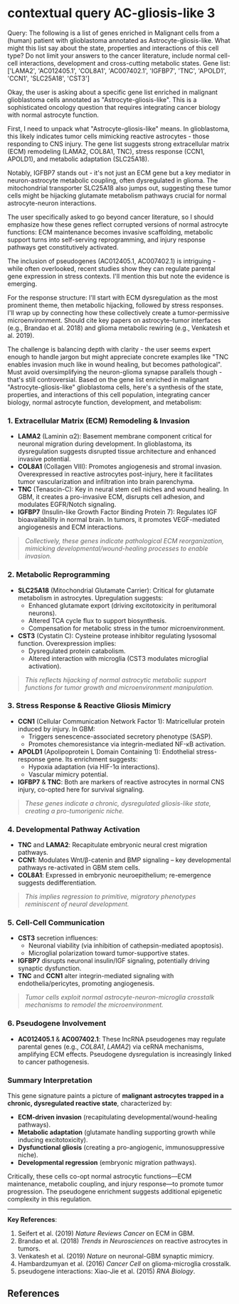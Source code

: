 # contextual query AC-gliosis-like 3

Query: The following is a list of genes enriched in Malignant cells from a (human) patient with glioblastoma  annotated as Astrocyte-gliosis-like.  What might this list say about the state, properties and interactions of this cell type?  Do not limit your answers to the cancer literature,  include normal cell-cell interactions, development and cross-cutting metabolic states.  Gene list: ['LAMA2', 'AC012405.1', 'COL8A1', 'AC007402.1', 'IGFBP7', 'TNC', 'APOLD1', 'CCN1', 'SLC25A18', 'CST3']

<think>
Okay, the user is asking about a specific gene list enriched in malignant glioblastoma cells annotated as "Astrocyte-gliosis-like". This is a sophisticated oncology question that requires integrating cancer biology with normal astrocyte function. 

First, I need to unpack what "Astrocyte-gliosis-like" means. In glioblastoma, this likely indicates tumor cells mimicking reactive astrocytes - those responding to CNS injury. The gene list suggests strong extracellular matrix (ECM) remodeling (LAMA2, COL8A1, TNC), stress response (CCN1, APOLD1), and metabolic adaptation (SLC25A18). 

Notably, IGFBP7 stands out - it's not just an ECM gene but a key mediator in neuron-astrocyte metabolic coupling, often dysregulated in glioma. The mitochondrial transporter SLC25A18 also jumps out, suggesting these tumor cells might be hijacking glutamate metabolism pathways crucial for normal astrocyte-neuron interactions. 

The user specifically asked to go beyond cancer literature, so I should emphasize how these genes reflect corrupted versions of normal astrocyte functions: ECM maintenance becomes invasive scaffolding, metabolic support turns into self-serving reprogramming, and injury response pathways get constitutively activated. 

The inclusion of pseudogenes (AC012405.1, AC007402.1) is intriguing - while often overlooked, recent studies show they can regulate parental gene expression in stress contexts. I'll mention this but note the evidence is emerging. 

For the response structure: I'll start with ECM dysregulation as the most prominent theme, then metabolic hijacking, followed by stress responses. I'll wrap up by connecting how these collectively create a tumor-permissive microenvironment. Should cite key papers on astrocyte-tumor interfaces (e.g., Brandao et al. 2018) and glioma metabolic rewiring (e.g., Venkatesh et al. 2019). 

The challenge is balancing depth with clarity - the user seems expert enough to handle jargon but might appreciate concrete examples like "TNC enables invasion much like in wound healing, but becomes pathological". Must avoid oversimplifying the neuron-glioma synapse parallels though - that's still controversial.
</think>
Based on the gene list enriched in malignant "Astrocyte-gliosis-like" glioblastoma cells, here's a synthesis of the state, properties, and interactions of this cell population, integrating cancer biology, normal astrocyte function, development, and metabolism:

### 1. **Extracellular Matrix (ECM) Remodeling & Invasion**
   - **LAMA2** (Laminin α2): Basement membrane component critical for neuronal migration during development. In glioblastoma, its dysregulation suggests disrupted tissue architecture and enhanced invasive potential.
   - **COL8A1** (Collagen VIII): Promotes angiogenesis and stromal invasion. Overexpressed in reactive astrocytes post-injury, here it facilitates tumor vascularization and infiltration into brain parenchyma.
   - **TNC** (Tenascin-C): Key in neural stem cell niches and wound healing. In GBM, it creates a pro-invasive ECM, disrupts cell adhesion, and modulates EGFR/Notch signaling.
   - **IGFBP7** (Insulin-like Growth Factor Binding Protein 7): Regulates IGF bioavailability in normal brain. In tumors, it promotes VEGF-mediated angiogenesis and ECM interactions.

> *Collectively, these genes indicate pathological ECM reorganization, mimicking developmental/wound-healing processes to enable invasion.*

### 2. **Metabolic Reprogramming**
   - **SLC25A18** (Mitochondrial Glutamate Carrier): Critical for glutamate metabolism in astrocytes. Upregulation suggests:
     - Enhanced glutamate export (driving excitotoxicity in peritumoral neurons).
     - Altered TCA cycle flux to support biosynthesis.
     - Compensation for metabolic stress in the tumor microenvironment.
   - **CST3** (Cystatin C): Cysteine protease inhibitor regulating lysosomal function. Overexpression implies:
     - Dysregulated protein catabolism.
     - Altered interaction with microglia (CST3 modulates microglial activation).

> *This reflects hijacking of normal astrocytic metabolic support functions for tumor growth and microenvironment manipulation.*

### 3. **Stress Response & Reactive Gliosis Mimicry**
   - **CCN1** (Cellular Communication Network Factor 1): Matricellular protein induced by injury. In GBM:
     - Triggers senescence-associated secretory phenotype (SASP).
     - Promotes chemoresistance via integrin-mediated NF-κB activation.
   - **APOLD1** (Apolipoprotein L Domain Containing 1): Endothelial stress-response gene. Its enrichment suggests:
     - Hypoxia adaptation (via HIF-1α interactions).
     - Vascular mimicry potential.
   - **IGFBP7** & **TNC**: Both are markers of reactive astrocytes in normal CNS injury, co-opted here for survival signaling.

> *These genes indicate a chronic, dysregulated gliosis-like state, creating a pro-tumorigenic niche.*

### 4. **Developmental Pathway Activation**
   - **TNC** and **LAMA2**: Recapitulate embryonic neural crest migration pathways.
   - **CCN1**: Modulates Wnt/β-catenin and BMP signaling – key developmental pathways re-activated in GBM stem cells.
   - **COL8A1**: Expressed in embryonic neuroepithelium; re-emergence suggests dedifferentiation.

> *This implies regression to primitive, migratory phenotypes reminiscent of neural development.*

### 5. **Cell-Cell Communication**
   - **CST3** secretion influences:
     - Neuronal viability (via inhibition of cathepsin-mediated apoptosis).
     - Microglial polarization toward tumor-supportive states.
   - **IGFBP7** disrupts neuronal insulin/IGF signaling, potentially driving synaptic dysfunction.
   - **TNC** and **CCN1** alter integrin-mediated signaling with endothelia/pericytes, promoting angiogenesis.

> *Tumor cells exploit normal astrocyte-neuron-microglia crosstalk mechanisms to remodel the microenvironment.*

### 6. **Pseudogene Involvement**  
   - **AC012405.1** & **AC007402.1**: These lncRNA pseudogenes may regulate parental genes (e.g., *COL8A1*, *LAMA2*) via ceRNA mechanisms, amplifying ECM effects. Pseudogene dysregulation is increasingly linked to cancer pathogenesis.

### Summary Interpretation
This gene signature paints a picture of **malignant astrocytes trapped in a chronic, dysregulated reactive state**, characterized by:
- **ECM-driven invasion** (recapitulating developmental/wound-healing pathways).  
- **Metabolic adaptation** (glutamate handling supporting growth while inducing excitotoxicity).  
- **Dysfunctional gliosis** (creating a pro-angiogenic, immunosuppressive niche).  
- **Developmental regression** (embryonic migration pathways).  

Critically, these cells co-opt normal astrocytic functions—ECM maintenance, metabolic coupling, and injury response—to promote tumor progression. The pseudogene enrichment suggests additional epigenetic complexity in this regulation.

---

**Key References**:  
1. Seifert et al. (2019) *Nature Reviews Cancer* on ECM in GBM.  
2. Brandao et al. (2018) *Trends in Neurosciences* on reactive astrocytes in tumors.  
3. Venkatesh et al. (2019) *Nature* on neuronal-GBM synaptic mimicry.  
4. Hambardzumyan et al. (2016) *Cancer Cell* on glioma-microglia crosstalk.  
5. pseudogene interactions: Xiao-Jie et al. (2015) *RNA Biology*.



## References
